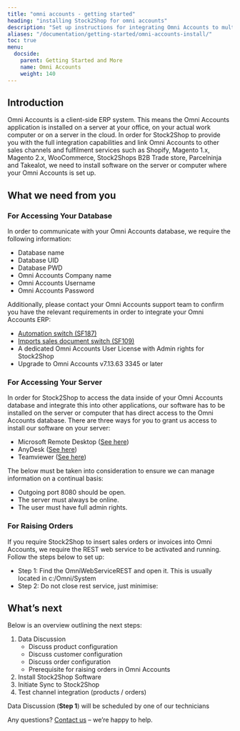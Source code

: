 ```yaml
---
title: "omni accounts - getting started"
heading: "installing Stock2Shop for omni accounts"
description: "Set up instructions for integrating Omni Accounts to multiple systems, such as Magento, Shopify, WooCommerce and your B2B trade store. Step by step instructions from Stock2Shop on how to integrate your applications for maximum efficiency. Find out more!"
aliases: "/documentation/getting-started/omni-accounts-install/"
toc: true
menu:
  docside:
    parent: Getting Started and More
    name: Omni Accounts
    weight: 140
---
```


## Introduction

Omni Accounts is a client-side ERP system. This means the Omni Accounts application is installed on a server at your office, on your actual work computer or on a server in the cloud. In order for Stock2Shop to provide you with the full integration capabilities and link Omni Accounts to other sales channels and fulfilment services such as Shopify, Magento 1.x, Magento 2.x, WooCommerce, Stock2Shops B2B Trade store, Parcelninja and Takealot, we need to install software on the server or computer where your Omni Accounts is set up.

## What we need from you

### For Accessing Your Database

In order to communicate with your Omni Accounts database, we require the following information:

*   Database name
*   Database UID
*   Database PWD
*   Omni Accounts Company name
*   Omni Accounts Username
*   Omni Accounts Password

Additionally, please contact your Omni Accounts support team to confirm you have the relevant requirements in order to integrate your Omni Accounts ERP:

*   [Automation switch (SF187)](https://www.omniaccounts.co.za/switch/omni-automation)
*   [Imports sales document switch (SF109)](https://www.omniaccounts.co.za/switch/import-sales-documents)
*   A dedicated Omni Accounts User License with Admin rights for Stock2Shop
*   Upgrade to Omni Accounts v7.13.63 3345 or later

### For Accessing Your Server

In order for Stock2Shop to access the data inside of your Omni Accounts database and integrate this into other applications, our software has to be installed on the server or computer that has direct access to the Omni Accounts database. There are three ways for you to grant us access to install our software on your server:

*   Microsoft Remote Desktop ([See here](https://support.microsoft.com/en-za/help/17463/windows-7-connect-to-another-computer-remote-desktop-connection))
*   AnyDesk ([See here](https://anydesk.com/en/downloads/))
*   Teamviewer ([See here](https://www.teamviewer.com/en/))

The below must be taken into consideration to ensure we can manage information on a continual basis:

*   Outgoing port 8080 should be open.
*   The server must always be online.
*   The user must have full admin rights.

### For Raising Orders

If you require Stock2Shop to insert sales orders or invoices into Omni Accounts, we require the REST web service to be activated and running. Follow the steps below to set up:

*   Step 1: Find the OmniWebServiceREST and open it. This is usually located in c:/Omni/System
*   Step 2: Do not close rest service, just minimise:

## What’s next

Below is an overview outlining the next steps:

1.  Data Discussion
    *   Discuss product configuration
    *   Discuss customer configuration
    *   Discuss order configuration
    *   Prerequisite for raising orders in Omni Accounts
2.  Install Stock2Shop Software
3.  Initiate Sync to Stock2Shop
4.  Test channel integration (products / orders)

Data Discussion (**Step 1**) will be scheduled by one of our technicians

Any questions? [Contact us](https://www.stock2shop.com/contact-us/) – we’re happy to help.